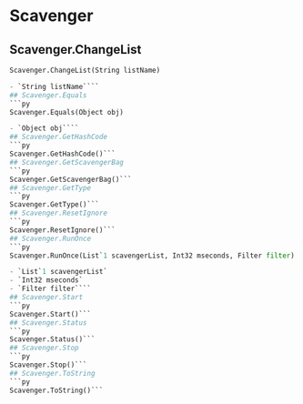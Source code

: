 # Scavenger

## Scavenger.ChangeList
```py
Scavenger.ChangeList(String listName)

- `String listName````
## Scavenger.Equals
```py
Scavenger.Equals(Object obj)

- `Object obj````
## Scavenger.GetHashCode
```py
Scavenger.GetHashCode()```
## Scavenger.GetScavengerBag
```py
Scavenger.GetScavengerBag()```
## Scavenger.GetType
```py
Scavenger.GetType()```
## Scavenger.ResetIgnore
```py
Scavenger.ResetIgnore()```
## Scavenger.RunOnce
```py
Scavenger.RunOnce(List`1 scavengerList, Int32 mseconds, Filter filter)

- `List`1 scavengerList` 
- `Int32 mseconds` 
- `Filter filter````
## Scavenger.Start
```py
Scavenger.Start()```
## Scavenger.Status
```py
Scavenger.Status()```
## Scavenger.Stop
```py
Scavenger.Stop()```
## Scavenger.ToString
```py
Scavenger.ToString()```
